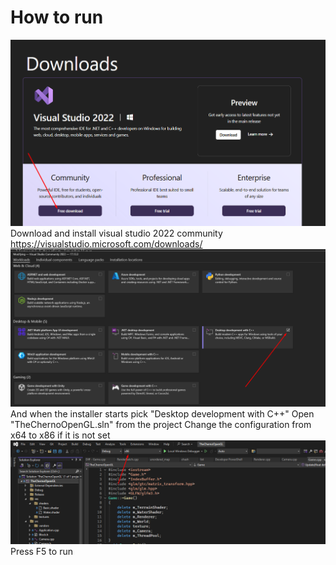 # How to run
![alt text](Documentation/1.png)
Download and install visual studio 2022 community https://visualstudio.microsoft.com/downloads/
![alt text](Documentation/2.png)
And when the installer starts pick "Desktop development with C++"
Open "TheChernoOpenGL.sln" from the project
Change the configuration from x64 to x86 if it is not set
![alt text](Documentation/3.png)
Press F5 to run
